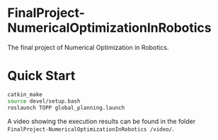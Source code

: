 # FinalProject-NumericalOptimizationInRobotics
The final project of Numerical Optimization in Robotics.

# Quick Start
```bash
catkin_make
source devel/setup.bash
roslaunch TOPP global_planning.launch
```
A video showing the execution results can be found in the folder `FinalProject-NumericalOptimizationInRobotics
/video/`.
